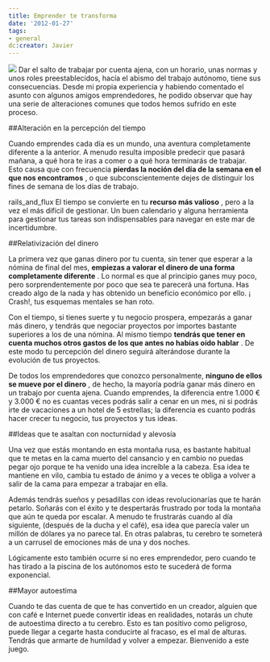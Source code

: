 ```yaml
---
title: Emprender te transforma
date: '2012-01-27'
tags:
- general
dc:creator: Javier
---
```


![](http://blog.diacode.com/wp-content/uploads/2012/01/emprender_transforma1.jpg)
Dar el salto de trabajar por cuenta ajena, con un horario, unas normas y unos roles preestablecidos, hacía el abismo del trabajo autónomo, tiene sus consecuencias. Desde mi propia experiencia y habiendo comentado el asunto con algunos amigos emprendedores, he podido observar que hay una serie de alteraciones comunes que todos hemos sufrido en este proceso.


##Alteración en la percepción del tiempo

Cuando emprendes cada día es un mundo, una aventura completamente diferente a la anterior. A menudo resulta imposible predecir que pasará mañana, a qué hora te iras a comer o a qué hora terminarás de trabajar. Esto causa que con frecuencia 
**pierdas la noción del día de la semana en el que nos encontramos**
, o que subconscientemente dejes de distinguir los fines de semana de los días de trabajo.

rails_and_flux
El tiempo se convierte en tu 
**recurso más valioso**
, pero a la vez el más difícil de gestionar. Un buen calendario y alguna herramienta para gestionar tus tareas son indispensables para navegar en este mar de incertidumbre.


##Relativización del dinero

La primera vez que ganas dinero por tu cuenta, sin tener que esperar a la nómina de final del mes, 
**empiezas a valorar el dinero de una forma completamente diferente**
. Lo normal es que al principio ganes muy poco, pero sorprendentemente por poco que sea te parecerá una fortuna. Has creado algo de la nada y has obtenido un beneficio económico por ello. ¡
Crash!, tus esquemas mentales se han roto.

Con el tiempo, si tienes suerte y tu negocio prospera, empezarás a ganar más dinero, y tendrás que negociar proyectos por importes bastante superiores a los de una nómina. Al mismo tiempo 
**tendrás que tener en cuenta muchos otros gastos de los que antes no habías oído hablar**
. De este modo tu percepción del dinero seguirá alterándose durante la evolución de tus proyectos.

De todos los emprendedores que conozco personalmente, 
**ninguno de ellos se mueve por el dinero**
, de hecho, la mayoría podría ganar más dinero en un trabajo por cuenta ajena. Cuando emprendes, la diferencia entre 1.000 € y 3.000 € no es cuantas veces podrás salir a cenar en un mes, ni si podrás irte de vacaciones a un hotel de 5 estrellas; la diferencia es cuanto podrás hacer crecer tu negocio, tus proyectos y tus ideas.


##Ideas que te asaltan con nocturnidad y alevosía

Una vez que estás montando en esta montaña rusa, es bastante habitual que te metas en la cama muerto del cansancio y en cambio no puedas pegar ojo porque te ha venido una idea increíble a la cabeza. Esa idea te mantiene en vilo, cambia tu estado de ánimo y a veces te obliga a volver a salir de la cama para empezar a trabajar en ella.

Además tendrás sueños y pesadillas con ideas revolucionarías que te harán 
petarlo. Soñarás con el éxito y te despertarás frustrado por toda la montaña que aún te queda por escalar. A menudo te frustrarás cuando al día siguiente, (después de la ducha y el café), esa idea que parecía valer un millón de dólares ya no parece tal. En otras palabras, tu cerebro te someterá a un carrusel de emociones más de una y dos noches.

Lógicamente esto también ocurre si no eres emprendedor, pero cuando te has tirado a la piscina de los autónomos esto te sucederá de forma exponencial.


##Mayor autoestima

Cuando te das cuenta de que te has convertido en un 
creador, alguien que con café e Internet puede convertir ideas en realidades, notarás un chute de autoestima directo a tu cerebro. Esto es tan positivo como peligroso, puede llegar a cegarte hasta conducirte al fracaso, es el mal de alturas. Tendrás que armarte de humildad y volver a empezar. Bienvenido a este juego.
